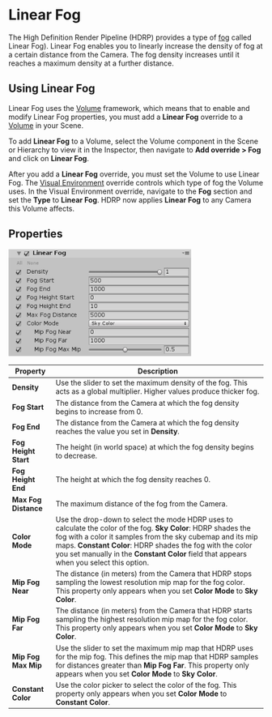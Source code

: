 # Linear Fog

The High Definition Render Pipeline (HDRP) provides a type of [fog](Fog-Overview.html) called Linear Fog). Linear Fog enables you to linearly increase the density of fog at a certain distance from the Camera. The fog density increases until it reaches a maximum density at a further distance.

## Using Linear Fog

Linear Fog uses the [Volume](Volumes.html) framework, which means that to enable and modify Linear Fog properties, you must add a **Linear Fog** override to a [Volume](Volumes.html) in your Scene.

To add **Linear Fog** to a Volume, select the Volume component in the Scene or Hierarchy to view it in the Inspector, then navigate to **Add override > Fog** and click on **Linear Fog**. 

After you add a **Linear Fog** override, you must set the Volume to use Linear Fog. The [Visual Environment](Visual-Environment.html) override controls which type of fog the Volume uses. In the Visual Environment override, navigate to the **Fog** section and set the **Type** to **Linear Fog**. HDRP now applies **Linear Fog** to any Camera this Volume affects.

## Properties

![](Images/LinearFog1.png)

| **Property**         | **Description**                                              |
| -------------------- | ------------------------------------------------------------ |
| **Density**          | Use the slider to set the maximum density of the fog. This acts as a global multiplier. Higher values produce thicker fog. |
| **Fog Start**        | The distance from the Camera at which the fog density begins to increase from 0. |
| **Fog End**          | The distance from the Camera at which the fog density reaches the value you set in **Density**. |
| **Fog Height Start** | The height (in world space) at which the fog density begins to decrease. |
| **Fog Height End**   | The height at which the fog density reaches 0.               |
| **Max Fog Distance** | The maximum distance of the fog from the Camera.             |
| **Color Mode**       | Use the drop-down to select the mode HDRP uses to calculate the color of the fog. **Sky Color**: HDRP shades the fog with a color it samples from the sky cubemap and its mip maps. **Constant Color**: HDRP shades the fog with the color you set manually in the **Constant Color** field that appears when you select this option. |
| **Mip Fog Near**     | The distance (in meters) from the Camera that HDRP stops sampling the lowest resolution mip map for the fog color. This property only appears when you set **Color Mode** to **Sky Color**. |
| **Mip Fog Far**      | The distance (in meters) from the Camera that HDRP starts sampling the highest resolution mip map for the fog color. This property only appears when you set **Color Mode** to **Sky Color**. |
| **Mip Fog Max Mip**  | Use the slider to set the maximum mip map that HDRP uses for the mip fog. This defines the mip map that HDRP samples for distances greater than **Mip Fog Far**. This property only appears when you set **Color Mode** to **Sky Color**. |
| **Constant Color**   | Use the color picker to select the color of the fog. This property only appears when you set **Color Mode** to **Constant Color**. |
